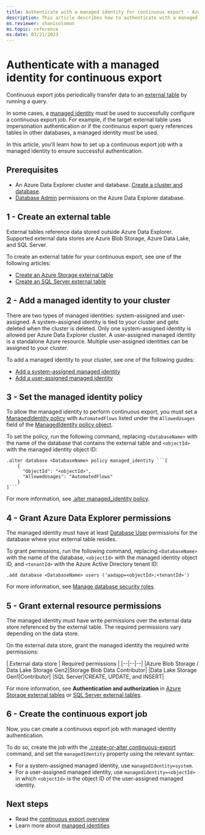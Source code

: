 ```yaml
---
title: Authenticate with a managed identity for continuous export - Azure Data Explorer
description: This article describes how to authenticate with a managed identity for continuous export in Azure Data Explorer.
ms.reviewer: shanisolomon
ms.topic: reference
ms.date: 03/21/2023
---
```

# Authenticate with a managed identity for continuous export

Continuous export jobs periodically transfer data to an [external table](../../query/schema-entities/externaltables.md) by running a query.

In some cases, a [managed identity](../../../managed-identities-overview.md) must be used to successfully configure a continuous export job. For example, if the target external table uses impersonation authentication or if the continuous export query references tables in other databases, a managed identity must be used.

In this article, you'll learn how to set up a continuous export job with a managed identity to ensure successful authentication.

## Prerequisites

* An Azure Data Explorer cluster and database. [Create a cluster and database](../../../create-cluster-database-portal.md).
* [Database Admin](../access-control/role-based-access-control.md) permissions on the Azure Data Explorer database.

## 1 - Create an external table

External tables reference data stored outside Azure Data Explorer. Supported external data stores are Azure Blob Storage, Azure Data Lake, and SQL Server.

To create an external table for your continuous export, see one of the following articles:

* [Create an Azure Storage external table](../external-tables-azurestorage-azuredatalake.md)
* [Create an SQL Server external table](../external-sql-tables.md)

## 2 - Add a managed identity to your cluster

There are two types of managed identities: system-assigned and user-assigned. A system-assigned identity is tied to your cluster and gets deleted when the cluster is deleted. Only one system-assigned identity is allowed per Azure Data Explorer cluster. A user-assigned managed identity is a standalone Azure resource. Multiple user-assigned identities can be assigned to your cluster.

To add a managed identity to your cluster, see one of the following guides:

* [Add a system-assigned managed identity](../../../configure-managed-identities-cluster.md#add-a-system-assigned-identity)
* [Add a user-assigned managed identity](../../../configure-managed-identities-cluster.md#add-a-user-assigned-identity)

## 3 - Set the managed identity policy

To allow the managed identity to perform continuous export, you must set a [ManagedIdentity policy](../managed-identity-policy.md) with `AutomatedFlows` listed under the `AllowedUsages` field of the [ManagedIdentity policy object](../managed-identity-policy.md#the-managedidentity-policy-object).

To set the policy, run the following command, replacing `<DatabaseName>` with the name of the database that contains the external table and `<objectId>` with the managed identity object ID:

```kusto
.alter database <DatabaseName> policy managed_identity ```[
    {
      "ObjectId": "<objectId>",
      "AllowedUsages": "AutomatedFlows"
    }
]```
```

For more information, see [.alter managed_identity policy](../alter-managed-identity-policy-command.md).

## 4 - Grant Azure Data Explorer permissions

The managed identity must have at least [Database User](../access-control/role-based-access-control.md) permissions for the database where your external table resides.

To grant permissions, run the following command, replacing `<DatabaseName>` with the name of the database, `<objectId>` with the managed identity object ID, and `<tenantId>` with the Azure Active Directory tenant ID:

```kusto
.add database <DatabaseName> users ('aadapp=<objectId>;<tenantId>')
```

For more information, see [Manage database security roles](../manage-database-security-roles.md#add-and-remove-security-roles).

## 5 - Grant external resource permissions

The managed identity must have write permissions over the external data store referenced by the external table. The required permissions vary depending on the data store.

On the external data store, grant the managed identity the required write permissions:

| External data store | Required permissions |
|--|--|--|
|Azure Blob Storage / Data Lake Storage Gen2|Storage Blob Data Contributor|
|Data Lake Storage Gen1|Contributor|
|SQL Server|CREATE, UPDATE, and INSERT|

For more information, see **Authentication and authorization** in [Azure Storage external tables](../external-tables-azurestorage-azuredatalake.md#authentication-and-authorization) or [SQL Server external tables](../external-sql-tables.md#authentication-and-authorization).

## 6 - Create the continuous export job

Now, you can create a continuous export job with managed identity authentication.

To do so, create the job with the [.create-or-alter continuous-export](create-alter-continuous.md) command, and set the `managedIdentity` property using the relevant syntax:

* For a system-assigned managed identity, use `managedIdentity=system`.
* For a user-assigned managed identity, use `managedidentity=<objectId>` in which `<objectId>` is the object ID of the user-assigned managed identity.

## Next steps

* Read the [continuous export overview](continuous-data-export.md)
* Learn more about [managed identities](../../../managed-identities-overview.md)
